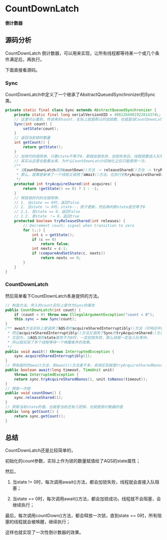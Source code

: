 # CountDownLatch

**倒计数器**

## 源码分析

CountDownLatch 倒计数器，可以用来实现，让所有线程都等待某一个或几个条件满足后，再执行。

下面直接看源码。

### Sync

CountDownLatch中定义了一个继承了AbstractQueuedSynchronizer的Sync类。

```java
private static final class Sync extends AbstractQueuedSynchronizer {
    private static final long serialVersionUID = 4982264981922014374L;
	// 这里可以看到，传进来的count，实际上就是默认的加锁数，也就是说CountDownLatch的count属性，最终代表当前Sync加了几重锁
    Sync(int count) {
        setState(count);
    }
	// 返回当前锁的数量
    int getCount() {
        return getState();
    }
	// 加锁代码很简单，只要state不等于0，那就加锁失败，加锁失败后，线程就要进入队列等待了
    // 其实从这里也能看出来，为什么CountDownLatch初始化之后只能使用一次，
    /**
     * 当CountDownLatch调用countDown()方法 -> releaseShared()方法 -> tryReleaseShared()方法将锁释放完之后，state属性一定是0。
     * 那么，就算是新来了一个线程又调用了aWait()方法，在执行到tryAcquireShared()方法时，发现state == 0，那么就会返回加锁成功，那线程就不会阻塞，也就不会入队，也就没办法实现倒计数器的效果了。
     */
    protected int tryAcquireShared(int acquires) {
        return (getState() == 0) ? 1 : -1;
    }
	// 释放锁的代码也很简单，
    // 1. 当state == 0时，返回false
    // 2. 当state != 0时，state--，原子更新，然后再判断state是否等于0
    // 2.1. 若state == 0，返回false
    // 2.2. 若state ！= 0，返回true
    protected boolean tryReleaseShared(int releases) {
        // Decrement count; signal when transition to zero
        for (;;) {
            int c = getState();
            if (c == 0)
                return false;
            int nextc = c-1;
            if (compareAndSetState(c, nextc))
                return nextc == 0;
        }
    }
}
```

### CountDownLatch

然后简单看下CountDownLatch本身提供的方法。

```java
// 构造方法，传入的count实际上是作为Sync的属性
public CountDownLatch(int count) {
    if (count < 0) throw new IllegalArgumentException("count < 0");
    this.sync = new Sync(count);
}
/** await方法实际上是调用了AQS类的acquireSharedInterruptibly()方法（可响应中断的释放共享锁），
 * 然后acquireSharedInterruptibly()方法又调用了Sync的tryAcquireShared()方法判断是否加锁成功，
 * 又因为，当AQS类的state属性不为0时，一定加锁失败，那么线程一定会入队等待，
 * 所以就实现了多个线程等待一个唤醒条件的效果。
 */
public void await() throws InterruptedException {
    sync.acquireSharedInterruptibly(1);
}
// 带有超时的await方法，和await()方法差不多，具体区别就是tryAcquireSharedNanos()方法中会判断是否超时，可查看AQS类分析的文章对该方法的分析。
public boolean await(long timeout, TimeUnit unit)
    throws InterruptedException {
    return sync.tryAcquireSharedNanos(1, unit.toNanos(timeout));
}
// 释放一次锁
public void countDown() {
    sync.releaseShared(1);
}
// 获取当前state的值，也就是当前还有几把锁，也就是倒计数器的值
public long getCount() {
    return sync.getCount();
}
```

## 总结

CountDownLatch还是比较简单的，

初始化的count参数，实际上作为锁的数量赋值给了AQS的state属性；

然后，

1. 当state != 0时，每次调用await()方法，都会加锁失败，线程就会直接入队阻塞；

2. 当state == 0时，每次调用await()方法，都会加锁成功，线程就不会阻塞，会继续执行；

最后，每次调用countDown()方法，都会释放一次锁，直到state == 0时，所有阻塞的线程就会被唤醒，继续执行；

这样也就实现了一次性倒计数器的效果。